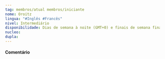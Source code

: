 ```yaml
---
tag: membros/atual membros/iniciante
nome: Oroitz
lingua: "#Inglês #Francês"
nivel: Intermediário
disponibilidade: Dias de semana à noite (GMT+0) e finais de semana final da tarde.
nucleo:
dupla:
---
```


#### Comentário
